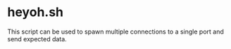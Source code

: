 # heyoh.sh
This script can be used to spawn multiple connections to a single port and send expected data.
